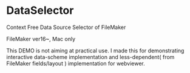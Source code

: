 # DataSelector
Context Free Data Source Selector of FileMaker

FileMaker ver16~, Mac only

This DEMO is not aiming at practical use.
I made this for 
demonstrating interactive data-scheme implementation and less-dependent( from FileMaker fields/layout ) implementation for webviewer.

